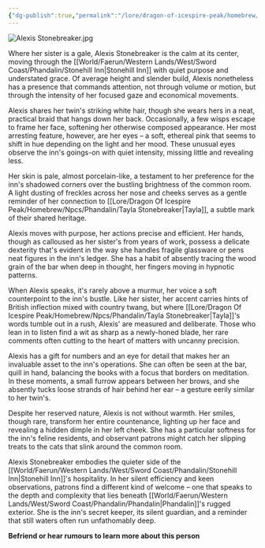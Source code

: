 ```yaml
---
{"dg-publish":true,"permalink":"/lore/dragon-of-icespire-peak/homebrew/npcs/phandalin/alexis-stonebreaker/"}
---
```


![Alexis Stonebreaker.jpg](/img/user/Images/Characters/npcs/Phandalin/Stonehill%20Inn/Alexis%20Stonebreaker.jpg)

Where her sister is a gale, Alexis Stonebreaker is the calm at its center, moving through the [[World/Faerun/Western Lands/West/Sword Coast/Phandalin/Stonehill Inn\|Stonehill Inn]] with quiet purpose and understated grace. Of average height and slender build, Alexis nonetheless has a presence that commands attention, not through volume or motion, but through the intensity of her focused gaze and economical movements.

Alexis shares her twin's striking white hair, though she wears hers in a neat, practical braid that hangs down her back. Occasionally, a few wisps escape to frame her face, softening her otherwise composed appearance. Her most arresting feature, however, are her eyes – a soft, ethereal pink that seems to shift in hue depending on the light and her mood. These unusual eyes observe the inn's goings-on with quiet intensity, missing little and revealing less.

Her skin is pale, almost porcelain-like, a testament to her preference for the inn's shadowed corners over the bustling brightness of the common room. A light dusting of freckles across her nose and cheeks serves as a gentle reminder of her connection to [[Lore/Dragon Of Icespire Peak/Homebrew/Npcs/Phandalin/Tayla Stonebreaker\|Tayla]], a subtle mark of their shared heritage.

Alexis moves with purpose, her actions precise and efficient. Her hands, though as calloused as her sister's from years of work, possess a delicate dexterity that's evident in the way she handles fragile glassware or pens neat figures in the inn's ledger. She has a habit of absently tracing the wood grain of the bar when deep in thought, her fingers moving in hypnotic patterns.

When Alexis speaks, it's rarely above a murmur, her voice a soft counterpoint to the inn's bustle. Like her sister, her accent carries hints of British inflection mixed with country twang, but where [[Lore/Dragon Of Icespire Peak/Homebrew/Npcs/Phandalin/Tayla Stonebreaker\|Tayla]]'s words tumble out in a rush, Alexis' are measured and deliberate. Those who lean in to listen find a wit as sharp as a newly-honed blade, her rare comments often cutting to the heart of matters with uncanny precision.

Alexis has a gift for numbers and an eye for detail that makes her an invaluable asset to the inn's operations. She can often be seen at the bar, quill in hand, balancing the books with a focus that borders on meditation. In these moments, a small furrow appears between her brows, and she absently tucks loose strands of hair behind her ear – a gesture eerily similar to her twin's.

Despite her reserved nature, Alexis is not without warmth. Her smiles, though rare, transform her entire countenance, lighting up her face and revealing a hidden dimple in her left cheek. She has a particular softness for the inn's feline residents, and observant patrons might catch her slipping treats to the cats that slink around the common room.

Alexis Stonebreaker embodies the quieter side of the [[World/Faerun/Western Lands/West/Sword Coast/Phandalin/Stonehill Inn\|Stonehill Inn]]'s hospitality. In her silent efficiency and keen observations, patrons find a different kind of welcome – one that speaks to the depth and complexity that lies beneath [[World/Faerun/Western Lands/West/Sword Coast/Phandalin/Phandalin\|Phandalin]]'s rugged exterior. She is the inn's secret keeper, its silent guardian, and a reminder that still waters often run unfathomably deep.

**Befriend or hear rumours to learn more about this person**